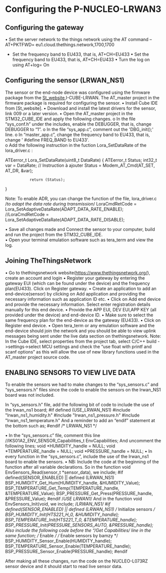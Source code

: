 
# Configuring the P-NUCLEO-LRWAN3

## Configuring the gateway

•	Set the server network to the things network using the AT command – AT+PKTFWD= eu1.cloud.thethings.network,1700,1700  
- Set the frequency band to EU433, that is, AT+CH=EU433
•	Set the frequency band to EU433, that is, AT+CH=EU433
•	Turn the log on using AT+log= On

## Configuring the sensor (LRWAN_NS1)

The sensor or the end-node device was configured using the firmware package from the [St_website](https://www.st.com/en/evaluation-tools/p-nucleo-lrwan3.html#tools-software),I-CUBE-LRWAN. 
The AT_master project in the firmware package is required for configuring the sensor.
•	Install Cube IDE from [St_website].
•	Download and install the latest drivers for the sensor, link 009 or a later version.
•	Open the AT_master project in the STM32_CUBE_IDE and apply the following changes.
o	In the file “sys_conf.h” under the includes, enable the DEBUGGER, that is, change DEBUGGER to “1”.
o	In the file “sys_app.c”, comment out the 'DBG_init();' line.
o	In “master_app.c”, change the frequency band to EU433, that is, change ' #define FREQ_BAND  to EU433'.  
o	Add the following instruction in the fuction Lora_SetDataRate of the lora_driver.c :  

   ATEerror_t Lora_SetDataRate(uint8_t DataRate)
{
  ATEerror_t Status;
 int32_t var = DataRate; // Instruction à ajouter
  Status = Modem_AT_Cmd(AT_SET, AT_DR, &var);
        
               return (Status);
}

Note: To enable ADR, you can change the function of the file, lora_driver.c
        /*to adapt the data rate during transmission*/
        LoraCmdRetCode = Lora_SetAdaptiveDataRate(ADAPT_DATA_RATE_ENABLE);
        //LoraCmdRetCode = Lora_SetAdaptiveDataRate(ADAPT_DATA_RATE_DISABLE);

•	Save all changes made and Connect the sensor to your computer, build and run the project from the STM32_CUBE_IDE.  
•	Open your terminal emulation software such as tera_term and view the log.  

## Joining TheThingsNetwork

•	Go to thethingsnetwork website(https://www.thethingsnetwork.org/), create an account and login
•	Register your gateway by entering the gateway EUI (which can be found under the device) and the frequency plan(EU433). Click on Register gateway.
•	Create an application to add an end-device(sensor) by clicking on Add application and providing the necessary information such as application ID etc.
•	Click on Add end device and provide the necessary information. Select enter registration details manually for this end device.
•	Provide the APP EUI, DEV EUI,APP KEY (all provided under the device) and end-device ID.
•	Make sure to select the same frequency plan for the end-device as the gateway (EU433).
•	Click on Register end device.
•	Open tera_term or any emulation software and the end-device should join the network and you should be able to view uplink messages being sent under the live data section on thethingsnetwork.
Note: In the Cube IDE, select properties from the project tab, select C/C++ build ->settings->select MCU settings and check the “use float with printf and scanf options” as this will allow the use of new library functions used in the AT_master project source code.

## ENABLING SENSORS TO VIEW LIVE DATA

To enable the sensors we had to make changes to the “sys_sensors.c” and “sys_sensors.h” files since the code to enable the sensors on the lrwan_NS1 board was not included. 

In “sys_sensors.h” file, add the following bit of code to include the use of the lrwan_ns1 board; 
#if defined (USE_LRWAN_NS1)
#include "lrwan_ns1_humidity.h"
#include "lrwan_ns1_pressure.h"
#include "lrwan_ns1_temperature.h"
And a reminder to add an “endif” statement at the bottom such as;
#endif  /* LRWAN_NS1 */

•	In the “sys_sensors.c” file, comment this line //IKS01A2_ENV_SENSOR_Capabilities_t EnvCapabilities;
And uncomment the following lines; 
void *HUMIDITY_handle = NULL;
void *TEMPERATURE_handle = NULL;
void *PRESSURE_handle = NULL;
•	In every function in the “sys_sensors.c”, include the use of the lrwan_ns1 board to enable the sensors.
•	NB: Include the code at the beginning of the function after all variable declarations.
So in the function void EnvSensors_Read(sensor_t *sensor_data), we include; 
#if defined(SENSOR_ENABLED) || defined (LRWAN_NS1)
 	 BSP_HUMIDITY_Get_Hum(HUMIDITY_handle, &HUMIDITY_Value);
 	 BSP_TEMPERATURE_Get_Temp(TEMPERATURE_handle, &TEMPERATURE_Value);
  	BSP_PRESSURE_Get_Press(PRESSURE_handle, &PRESSURE_Value);
#endif /*USE LRWAN1*/
And in the function void  EnvSensors_Init(void, we include;
 /*LRWAN_NS1/
#if defined(SENSOR_ENABLED) || defined (LRWAN_NS1)
 	 /* Initialize sensors */
  	BSP_HUMIDITY_Init(HTS221_H_0, &HUMIDITY_handle);
  	BSP_TEMPERATURE_Init(HTS221_T_0, &TEMPERATURE_handle);
BSP_PRESSURE_Init(PRESSURE_SENSORS_AUTO, &PRESSURE_handle);
Also include the following code before the “/*Get Capabilities*/  line in the same function; 
 /* Enable */
  /* Enable sensors by bamzy */
  BSP_HUMIDITY_Sensor_Enable(HUMIDITY_handle);
  BSP_TEMPERATURE_Sensor_Enable(TEMPERATURE_handle);
  BSP_PRESSURE_Sensor_Enable(PRESSURE_handle);
#endif

After making all these changes, run the code on the NUCLEO-L073RZ sensor device and it should start to read live sensor data.